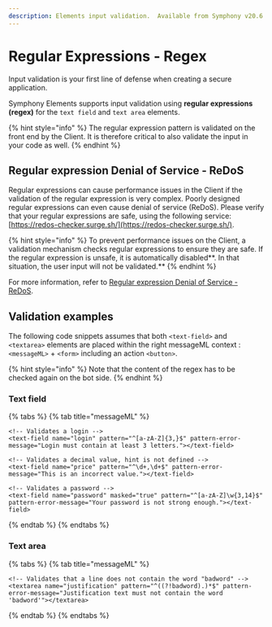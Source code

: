 ```yaml
---
description: Elements input validation.  Available from Symphony v20.6 and above
---
```


# Regular Expressions - Regex

Input validation is your first line of defense when creating a secure application.&#x20;

Symphony Elements supports input validation using **regular expressions (regex)** for the `text field` and `text area` elements.

{% hint style="info" %}
The regular expression pattern is validated on the front end by the Client. It is therefore critical to also validate the input in your code as well.
{% endhint %}

## Regular expression Denial of Service - ReDoS

Regular expressions can cause performance issues in the Client if the validation of the regular expression is very complex. Poorly designed regular expressions can even cause denial of service (ReDoS). Please verify that your regular expressions are safe, using the following service: [https://redos-checker.surge.sh/](https://redos-checker.surge.sh/).

{% hint style="info" %}
To prevent performance issues on the Client, a validation mechanism checks regular expressions to ensure they are safe. If the regular expression is unsafe, it is automatically disabled**. In that situation, the user input will not be validated.**
{% endhint %}

For more information, refer to [Regular expression Denial of Service - ReDoS](https://owasp.org/www-community/attacks/Regular\_expression\_Denial\_of\_Service\_-\_ReDoS).

## Validation examples

The following code snippets assumes that both `<text-field>` and `<textarea>` elements are placed within the right messageML context : `<messageML>` + `<form>` including an action `<button>`.

{% hint style="info" %}
Note that the content of the regex has to be checked again on the bot side.
{% endhint %}

### Text field

{% tabs %}
{% tab title="messageML" %}
```markup
<!-- Validates a login -->
<text-field name="login" pattern="^[a-zA-Z]{3,}$" pattern-error-message="Login must contain at least 3 letters."></text-field>

<!-- Validates a decimal value, hint is not defined -->
<text-field name="price" pattern="^\d+,\d+$" pattern-error-message="This is an incorrect value."></text-field>

<!-- Validates a password -->
<text-field name="password" masked="true" pattern="^[a-zA-Z]\w{3,14}$" pattern-error-message="Your password is not strong enough."></text-field>
```
{% endtab %}
{% endtabs %}

### Text area

{% tabs %}
{% tab title="messageML" %}
```markup
<!-- Validates that a line does not contain the word "badword" -->
<textarea name="justification" pattern="^((?!badword).)*$" pattern-error-message="Justification text must not contain the word 'badword'"></textarea>
```
{% endtab %}
{% endtabs %}
